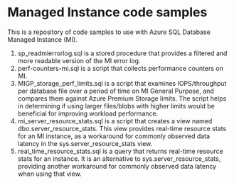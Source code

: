 
# Managed Instance code samples
This is a repository of code samples to use with Azure SQL Database Managed Instance (MI).

1. sp_readmierrorlog.sql is a stored procedure that provides a filtered and more readable version of the MI error log.
2. perf-counters-mi.sql is a script that collects performance counters on MI.
3. MIGP_storage_perf_limits.sql is a script that examines IOPS/throughput per database file over a period of time on MI General Purpose, and compares them against Azure Premium Storage limits. The script helps in determining if using larger files/blobs with higher limits would be beneficial for improving workload performance.
4. mi_server_resource_stats.sql is a script that creates a view named dbo.server_resource_stats. This view provides real-time resource stats for an MI instance, as a workaround for commonly observed data latency in the sys.server_resource_stats view.
5. real_time_resource_stats.sql is a query that returns real-time resource stats for an instance. It is an alternative to sys.server_resource_stats, providing another workaround for commonly observed data latency when using that view.
